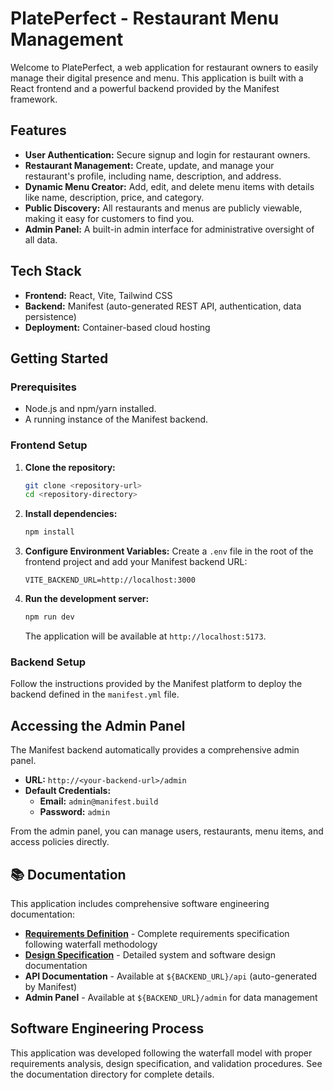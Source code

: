 # PlatePerfect - Restaurant Menu Management

Welcome to PlatePerfect, a web application for restaurant owners to easily manage their digital presence and menu. This application is built with a React frontend and a powerful backend provided by the Manifest framework.

## Features

- **User Authentication:** Secure signup and login for restaurant owners.
- **Restaurant Management:** Create, update, and manage your restaurant's profile, including name, description, and address.
- **Dynamic Menu Creator:** Add, edit, and delete menu items with details like name, description, price, and category.
- **Public Discovery:** All restaurants and menus are publicly viewable, making it easy for customers to find you.
- **Admin Panel:** A built-in admin interface for administrative oversight of all data.

## Tech Stack

- **Frontend:** React, Vite, Tailwind CSS
- **Backend:** Manifest (auto-generated REST API, authentication, data persistence)
- **Deployment:** Container-based cloud hosting

## Getting Started

### Prerequisites

- Node.js and npm/yarn installed.
- A running instance of the Manifest backend.

### Frontend Setup

1.  **Clone the repository:**
    ```bash
    git clone <repository-url>
    cd <repository-directory>
    ```

2.  **Install dependencies:**
    ```bash
    npm install
    ```

3.  **Configure Environment Variables:**
    Create a `.env` file in the root of the frontend project and add your Manifest backend URL:
    ```
    VITE_BACKEND_URL=http://localhost:3000
    ```

4.  **Run the development server:**
    ```bash
    npm run dev
    ```
    The application will be available at `http://localhost:5173`.

### Backend Setup

Follow the instructions provided by the Manifest platform to deploy the backend defined in the `manifest.yml` file.

## Accessing the Admin Panel

The Manifest backend automatically provides a comprehensive admin panel.

- **URL:** `http://<your-backend-url>/admin`
- **Default Credentials:**
  - **Email:** `admin@manifest.build`
  - **Password:** `admin`

From the admin panel, you can manage users, restaurants, menu items, and access policies directly.

## 📚 Documentation

This application includes comprehensive software engineering documentation:

- **[Requirements Definition](./docs/requirements-definition.md)** - Complete requirements specification following waterfall methodology
- **[Design Specification](./docs/design-specification.md)** - Detailed system and software design documentation  
- **API Documentation** - Available at `${BACKEND_URL}/api` (auto-generated by Manifest)
- **Admin Panel** - Available at `${BACKEND_URL}/admin` for data management

## Software Engineering Process

This application was developed following the waterfall model with proper requirements analysis, design specification, and validation procedures. See the documentation directory for complete details.
